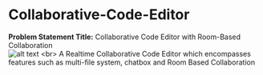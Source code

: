 # Collaborative-Code-Editor
**Problem Statement Title:**
Collaborative Code Editor with Room-Based Collaboration
<br>
![alt text]([https://github.com/[PraneethReddy15]/[Collaborative-Code-Editor]/blob/[main]/UI.png?raw=true](https://github.com/PraneethReddy15/Collaborative-Code-Editor/assets/127538019/d5be1717-df17-472b-8f73-5bf73f225406))
<br>
A Realtime Collaborative Code Editor which encompasses features such as multi-file system, chatbox and Room Based Collaboration
